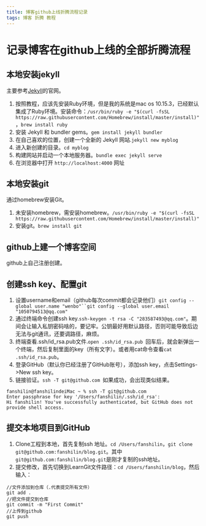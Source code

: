 ```yaml
---
title: 博客github上线折腾流程记录
tags: 博客 折腾 教程
---
```


# 记录博客在github上线的全部折腾流程

## 本地安装jekyll
主要参考[Jekyll](http://jekyll.com.cn/)的官网。
1. 按照教程，应该先安装Ruby环境，但是我的系统是mac os 10.15.3，已经默认集成了Ruby环境。安装命令：`/usr/bin/ruby -e "$(curl -fsSL https://raw.githubusercontent.com/Homebrew/install/master/install)"`，`brew install ruby`
2. 安装 Jekyll 和 bundler gems。`gem install jekyll bundler`
3. 在自己喜欢的位置，创建一个全新的 Jekyll 网站.`jekyll new myblog`
4. 进入新创建的目录。`cd myblog`
5. 构建网站并启动一个本地服务器。`bundle exec jekyll serve`
6. 在浏览器中打开 `http://localhost:4000` 网址

## 本地安装git
通过homebrew安装Git。
1. 未安装homebrew，需安装homebrew。`/usr/bin/ruby -e "$(curl -fsSL https://raw.githubusercontent.com/Homebrew/install/master/install)"`
2. 安装git。`brew install git`
## github上建一个博客空间
github上自己注册创建。

## 创建ssh key、配置git
1. 设置username和email（github每次commit都会记录他们）`git config --global user.name "wenbo"``git config --global user.email "1050794513@qq.com"`
2. 通过终端命令创建ssh key.`ssh-keygen -t rsa -C "283587493@qq.com"`。期间会让输入私钥密码啥的，要记牢。公钥最好用默认路径，否则可能导致后边无法与git通讯，还要调路径，麻烦。
3. 终端查看.ssh/id_rsa.pub文件.`open .ssh/id_rsa.pub `回车后，就会新弹出一个终端，然后复制里面的key（所有文字）。或者用cat命令查看`cat .ssh/id_rsa.pub`。
4. 登录GitHub（默认你已经注册了GitHub账号），添加ssh key，点击Settings->New ssh key。
5. 链接验证。`ssh -T git@github.com `如果成功，会出现类似结果。

```
fanshilin@fanshilindeiMac ~ % ssh -T git@github.com 
Enter passphrase for key '/Users/fanshilin/.ssh/id_rsa': 
Hi fanshilin! You've successfully authenticated, but GitHub does not provide shell access.
```

## 提交本地项目到GitHub
1. Clone工程到本地，首先复制ssh 地址。`cd /Users/fanshilin`，`git clone git@github.com:fanshilin/blog.git`。其中`git@github.com:fanshilin/blog.git`是刚才复制的ssh地址。
2. 提交修改，首先切换到LearnGit文件路径：`cd /Users/fanshilin/blog`，然后输入：

```
//文件添加到仓库（.代表提交所有文件）
git add .
//把文件提交到仓库
git commit -m "First Commit"
//上传到github
git push
```

